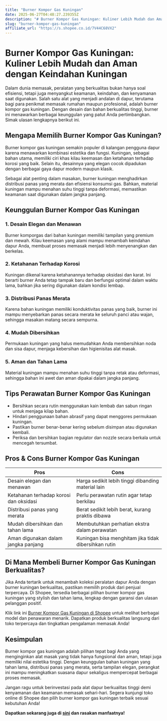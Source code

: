 ```yaml
---
title: "Burner Kompor Gas Kuningan"
date: 2025-06-27T04:48:27.239355Z
description: "# Burner Kompor Gas Kuningan: Kuliner Lebih Mudah dan Aman dengan Keindahan Kuningan..."
slug: "burner-kompor-gas-kuningan"
affiliate_url: "https://s.shopee.co.id/7V44C68VX2"
---
```

# Burner Kompor Gas Kuningan: Kuliner Lebih Mudah dan Aman dengan Keindahan Kuningan

Dalam dunia memasak, peralatan yang berkualitas bukan hanya soal efisiensi, tetapi juga menyangkut keamanan, keindahan, dan kenyamanan saat digunakan. Salah satu alat yang menjadi andalan di dapur, terutama bagi para penikmat memasak rumahan maupun profesional, adalah burner kompor gas kuningan. Dengan desain dan bahan berkualitas tinggi, burner ini menawarkan berbagai keunggulan yang patut Anda pertimbangkan. Simak ulasan lengkapnya berikut ini.

## Mengapa Memilih Burner Kompor Gas Kuningan?

Burner kompor gas kuningan semakin populer di kalangan pengguna dapur karena menawarkan kombinasi estetika dan fungsi. Kuningan, sebagai bahan utama, memiliki ciri khas kilau keemasan dan ketahanan terhadap korosi yang baik. Selain itu, desainnya yang elegan cocok dipadukan dengan berbagai gaya dapur modern maupun klasik.

Sebagai alat penting dalam masakan, burner kuningan menghadirkan distribusi panas yang merata dan efisiensi konsumsi gas. Bahkan, material kuningan mampu menahan suhu tinggi tanpa deformasi, memastikan keamanan saat digunakan dalam jangka panjang.

## Keunggulan Burner Kompor Gas Kuningan

### 1. Desain Elegan dan Menawan
Burner komporgas dari bahan kuningan memiliki tampilan yang premium dan mewah. Kilau keemasan yang alami mampu menambah keindahan dapur Anda, membuat proses memasak menjadi lebih menyenangkan dan berkelas.

### 2. Ketahanan Terhadap Korosi
Kuningan dikenal karena ketahanannya terhadap oksidasi dan karat. Ini berarti burner Anda tetap tampak baru dan berfungsi optimal dalam waktu lama, bahkan jika sering digunakan dalam kondisi lembap.

### 3. Distribusi Panas Merata
Karena bahan kuningan memiliki konduktivitas panas yang baik, burner ini mampu menyebarkan panas secara merata ke seluruh panci atau wajan, sehingga masakan matang secara sempurna.

### 4. Mudah Dibersihkan
Permukaan kuningan yang halus memudahkan Anda membersihkan noda dan sisa dapur, menjaga kebersihan dan higienisitas alat masak.

### 5. Aman dan Tahan Lama
Material kuningan mampu menahan suhu tinggi tanpa retak atau deformasi, sehingga bahan ini awet dan aman dipakai dalam jangka panjang.

## Tips Perawatan Burner Kompor Gas Kuningan

- Bersihkan secara rutin menggunakan kain lembab dan sabun ringan untuk menjaga kilap bahan.
- Hindari penggunaan bahan abrasif yang dapat menggores permukaan kuningan.
- Pastikan burner benar-benar kering sebelum disimpan atau digunakan kembali.
- Periksa dan bersihkan bagian regulator dan nozzle secara berkala untuk mencegah tersumbat.

## Pros & Cons Burner Kompor Gas Kuningan

| **Pros**                                            | **Cons**                                              |
|-----------------------------------------------------|------------------------------------------------------|
| Desain elegan dan menawan                          | Harga sedikit lebih tinggi dibanding material lain  |
| Ketahanan terhadap korosi dan oksidasi            | Perlu perawatan rutin agar tetap berkilau          |
| Distribusi panas yang merata                        | Berat sedikit lebih berat, kurang praktis dibawa  |
| Mudah dibersihkan dan tahan lama                   | Membutuhkan perhatian ekstra dalam perawatan     |
| Aman digunakan dalam jangka panjang               | Kuningan bisa menghitam jika tidak dibersihkan rutin |

## Di Mana Membeli Burner Kompor Gas Kuningan Berkualitas?

Jika Anda tertarik untuk menambah koleksi peralatan dapur Anda dengan burner kuningan berkualitas, pastikan memilih produk dari penjual terpercaya. Di Shopee, tersedia berbagai pilihan burner kompor gas kuningan yang stylish dan tahan lama, lengkap dengan garansi dan ulasan pelanggan positif.

Klik link ini [Burner Kompor Gas Kuningan di Shopee](https://s.shopee.co.id/7V44C68VX2) untuk melihat berbagai model dan penawaran menarik. Dapatkan produk berkualitas langsung dari toko terpercaya dan tingkatkan pengalaman memasak Anda!

## Kesimpulan

Burner kompor gas kuningan adalah pilihan tepat bagi Anda yang menginginkan alat masak yang tidak hanya fungsional dan aman, tetapi juga memiliki nilai estetika tinggi. Dengan keunggulan bahan kuningan yang tahan lama, distribusi panas yang merata, serta tampilan elegan, perangkat ini mampu meningkatkan suasana dapur sekaligus mempercepat berbagai proses memasak.

Jangan ragu untuk berinvestasi pada alat dapur berkualitas tinggi demi kenyamanan dan keamanan memasak sehari-hari. Segera kunjungi toko online di Shopee dan pilih burner kompor gas kuningan terbaik sesuai kebutuhan Anda!

**Dapatkan sekarang juga di [sini](https://s.shopee.co.id/7V44C68VX2) dan rasakan manfaatnya!**